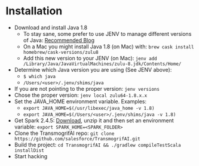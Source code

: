 # Installation

* Download and install Java 1.8
    * To stay sane, some prefer to use JENV to manage different versions of Java: [Recommended Blog](https://medium.com/@danielnenkov/multiple-jdk-versions-on-mac-os-x-with-jenv-5ea5522ddc9b)
    * On a Mac you might install Java 1.8 (on Mac) with: `brew cask install homebrew/cask-versions/zulu8`
    * Add this new version to your JENV (on Mac): `jenv add /Library/Java/JavaVirtualMachines/zulu-8.jdk/Contents/Home/`
* Determine which Java version you are using (See JENV above):
  * `$ which java`
  * `/Users/<user>/.jenv/shims/java`
* If you are not pointing to the proper version: `jenv versions`
* Chose the proper version: `jenv local zulu64-1.8.x.x`
* Set the JAVA_HOME environment variable.  Examples:
  * `export JAVA_HOME=$(/usr/libexec/java_home -v 1.8)`
  * `export JAVA_HOME=$(/Users/<user>/.jenv/shims/java -v 1.8)`
* Get Spark 2.4.5: [Download](https://spark.apache.org/downloads.html), unzip it and then set an environment variable: `export SPARK_HOME=<SPARK_FOLDER>`
* Clone the TransmogrifAI repo: `git clone https://github.com/salesforce/TransmogrifAI.git`
* Build the project: `cd TransmogrifAI && ./gradlew compileTestScala installDist`
* Start hacking
